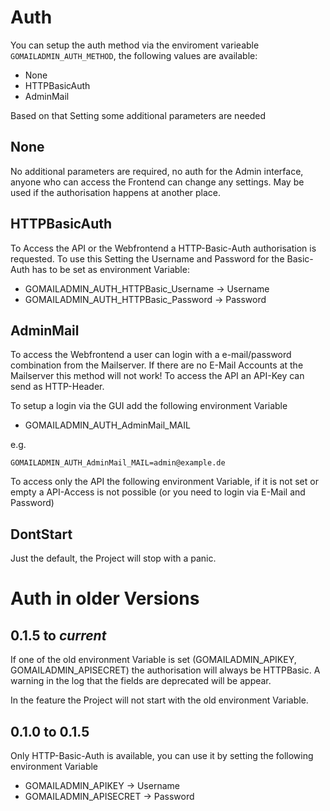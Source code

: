 # Auth
You can setup the auth method via the enviroment varieable `GOMAILADMIN_AUTH_METHOD`, the following values are available:

* None
* HTTPBasicAuth
* AdminMail


Based on that Setting some additional parameters are needed

## None
No additional parameters are required, no auth for the Admin interface, anyone who can access the Frontend can change any settings. May be used if the authorisation happens at another place.

## HTTPBasicAuth
To Access the API or the Webfrontend a HTTP-Basic-Auth authorisation is requested. To use this Setting the Username and Password for the Basic-Auth has to be set as environment Variable:

* GOMAILADMIN_AUTH_HTTPBasic_Username -> Username
* GOMAILADMIN_AUTH_HTTPBasic_Password -> Password

## AdminMail
To access the Webfrontend a user can login with a e-mail/password combination from the Mailserver. If there are no E-Mail Accounts at the Mailserver this method will not work! To access the API an API-Key can send as HTTP-Header.

To setup a login via the GUI add the following environment Variable 

* GOMAILADMIN_AUTH_AdminMail_MAIL

e.g.

```
GOMAILADMIN_AUTH_AdminMail_MAIL=admin@example.de
```

To access only the API the following environment Variable, if it is not set or empty a API-Access is not possible (or you need to login via E-Mail and Password)

## DontStart
Just the default, the Project will stop with a panic.

# Auth in older Versions

## 0.1.5 to *current*
If one of the old environment Variable is set (GOMAILADMIN_APIKEY, GOMAILADMIN_APISECRET) the authorisation will always be HTTPBasic. A warning in the log that the fields are deprecated will be appear. 

In the feature the Project will not start with the old environment Variable.

## 0.1.0 to 0.1.5
Only HTTP-Basic-Auth is available, you can use it by setting the following environment Variable

* GOMAILADMIN_APIKEY -> Username
* GOMAILADMIN_APISECRET -> Password
